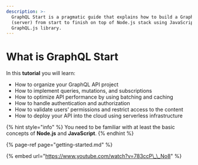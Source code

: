 ```yaml
---
description: >-
  GraphQL Start is a pragmatic guide that explains how to build a GraphQL API
  (server) from start to finish on top of Node.js stack using JavaScript and
  GraphQL.js library.
---
```


# What is GraphQL Start

In this **tutorial** you will learn:

* How to organize your GraphQL API project
* How to implement queries, mutations, and subscriptions
* How to optimize API performance by using batching and caching
* How to handle authentication and authorization
* How to validate users' permissions and restrict access to the content
* How to deploy your API into the cloud using serverless infrastructure

{% hint style="info" %}
You need to be familiar with at least the basic concepts of **Node.js** and **JavaScript**.
{% endhint %}

{% page-ref page="getting-started.md" %}

{% embed url="https://www.youtube.com/watch?v=783ccP\_\_No8" %}



